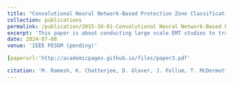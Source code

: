 ```yaml
---
title: "Convolutional Neural Network-Based Protection Zone Classification of Faults in Distribution Feeders with PVs"
collection: publications
permalink: /publication/2015-10-01-Convolutional Neural Network-Based Protection Zone Classification of Faults in Distribution Feeders with PVs
excerpt: 'This paper is about conducting large scale EMT studies to train a CNN to identify fault locations in a distribution network saturated with solar PVs.'
date: 2024-07-08 
venue: 'IEEE PESGM (pending)'

[paperurl:'http://academicpages.github.io/files/paper3.pdf'

citation: 'M. Ramesh, K. Chatterjee, D. Glover, J. Follum, T. McDermott, A. Reiman. (2024). &quot;Convolutional Neural Network-Based Protection Zone Classification of Faults in Distribution Feeders with PVs.&quot; <i>IEEE PES General Meeting</i>. pp.1-5.'
---
```


<!--- [Download paper here](http://academicpages.github.io/files/paper3.pdf) --->

<!---Recommended citation: Your Name, You. (2015). "Paper Title Number 3." <i>Journal 1</i>. 1(3). --->
